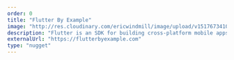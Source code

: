 ```yaml
---
order: 0
title: "Flutter By Example"
image: "http://res.cloudinary.com/ericwindmill/image/upload/v1517673410/apptree_www/yCrkrbl3.jpg"
description: "Flutter is an SDK for building cross-platform mobile apps from Google. It's written in Dart. Flutter By Example is a complete tutorial for building an application with Flutter, inspired by Elixir School."
externalUrl: "https://flutterbyexample.com"
type: "nugget"
---
```

